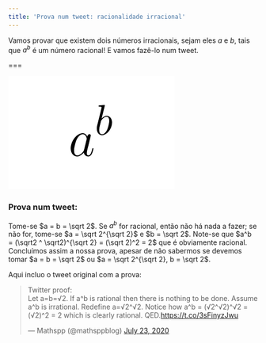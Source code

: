 ```yaml
---
title: 'Prova num tweet: racionalidade irracional'
---
```


Vamos provar que existem dois números irracionais, sejam eles $a$ e $b$, tais que $a^b$ é um número racional! E vamos fazê-lo num tweet.

===

![the variable a raised to the power of b](atotheb.png)

### Prova num tweet:

Tome-se $a = b = \sqrt 2$. Se $a^b$ for racional, então não há nada a fazer; se não for, tome-se $a = \sqrt 2^{\sqrt 2}$ e $b = \sqrt 2$. Note-se que $a^b = (\sqrt2 ^ \sqrt2)^{\sqrt 2} = (\sqrt 2)^2 = 2$ que é obviamente racional. Concluímos assim a nossa prova, apesar de não sabermos se devemos tomar $a = b = \sqrt 2$ ou $a = \sqrt 2^{\sqrt 2}, b = \sqrt 2$.

Aqui incluo o tweet original com a prova:

<blockquote class="twitter-tweet"><p lang="en" dir="ltr">Twitter proof:<br>Let a=b=√2. If a^b is rational then there is nothing to be done. Assume a^b is irrational. Redefine a=√2^√2. Notice how a^b = (√2^√2)^√2 = (√2)^2 = 2 which is clearly rational. QED.<a href="https://t.co/3sFinyzJwu">https://t.co/3sFinyzJwu</a></p>&mdash; Mathspp (@mathsppblog) <a href="https://twitter.com/mathsppblog/status/1286089355732365313?ref_src=twsrc%5Etfw">July 23, 2020</a></blockquote> <script async src="https://platform.twitter.com/widgets.js" charset="utf-8"></script> 